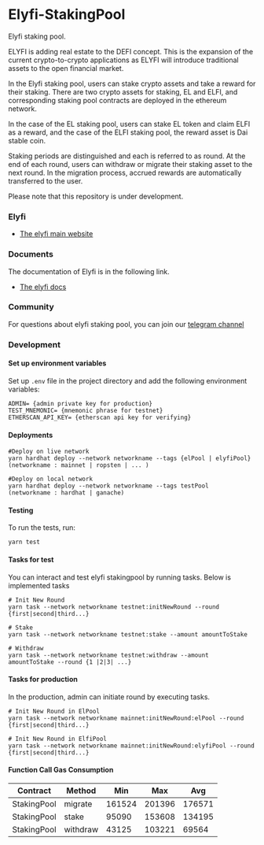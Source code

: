 # Elyfi-StakingPool

Elyfi staking pool.

ELYFI is adding real estate to the DEFI concept. This is the expansion of the current crypto-to-crypto applications as ELYFI will introduce traditional assets to the open financial market.

In the Elyfi staking pool, users can stake crypto assets and take a reward for their staking. There are two crypto assets for staking, EL and ELFI, and corresponding staking pool contracts are deployed in the ethereum network.

In the case of the EL staking pool, users can stake EL token and claim ELFI as a reward, and the case of the ELFI staking pool, the reward asset is Dai stable coin.

Staking periods are distinguished and each is referred to as round. At the end of each round, users can withdraw or migrate their staking asset to the next round. In the migration process, accrued rewards are automatically transferred to the user.

Please note that this repository is under development.

### Elyfi

- [The elyfi main website](https://defi.elysia.land/)

### Documents

The documentation of Elyfi is in the following link.

- [The elyfi docs](https://elyfi-docs.elysia.land/v/eng/)

### Community

For questions about elyfi staking pool, you can join our [telegram channel](https://t.me/elysia_official)

### Development

#### Set up environment variables

Set up `.env` file in the project directory and add the following environment variables:

```
ADMIN= {admin private key for production}
TEST_MNEMONIC= {mnemonic phrase for testnet}
ETHERSCAN_API_KEY= {etherscan api key for verifying}
```

#### Deployments

```
#Deploy on live network
yarn hardhat deploy --network networkname --tags {elPool | elyfiPool}
(networkname : mainnet | ropsten | ... )

#Deploy on local network
yarn hardhat deploy --network networkname --tags testPool
(networkname : hardhat | ganache)
```

#### Testing

To run the tests, run:

```
yarn test
```

#### Tasks for test

You can interact and test elyfi stakingpool by running tasks. Below is implemented tasks

```
# Init New Round
yarn task --network networkname testnet:initNewRound --round {first|second|third...}

# Stake
yarn task --network networkname testnet:stake --amount amountToStake

# Withdraw
yarn task --network networkname testnet:withdraw --amount amountToStake --round {1 |2|3| ...}

```

#### Tasks for production

In the production, admin can initiate round by executing tasks.

```
# Init New Round in ElPool
yarn task --network networkname mainnet:initNewRound:elPool --round {first|second|third...}

# Init New Round in ElfiPool
yarn task --network networkname mainnet:initNewRound:elyfiPool --round {first|second|third...}

```

#### Function Call Gas Consumption

| Contract    | Method   | Min    | Max    | Avg    |
| ----------- | -------- | ------ | ------ | ------ |
| StakingPool | migrate  | 161524 | 201396 | 176571 |
| StakingPool | stake    | 95090  | 153608 | 134195 |
| StakingPool | withdraw | 43125  | 103221 | 69564  |

